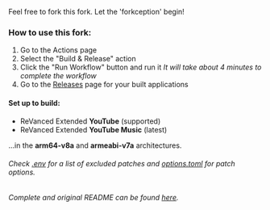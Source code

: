 Feel free to fork this fork.
Let the 'forkception' begin!
### How to use this fork:
1. Go to the Actions page
2. Select the "Build & Release" action
3. Click the "Run Workflow" button and run it
*It will take about 4 minutes to complete the workflow*
4. Go to the [Releases](https://github.com/Spacellary/docker-py-revanced-extended/releases) page for your built applications

#### Set up to build:
* ReVanced Extended **YouTube** (supported)
* ReVanced Extended **YouTube Music** (latest)

...in the **arm64-v8a** and **armeabi-v7a** architectures.

###### Check [.env](https://github.com/Spacellary/docker-py-revanced/blob/main/.env) for a list of excluded patches and [options.toml](https://github.com/Spacellary/docker-py-revanced/blob/main/apks/options.toml) for patch options.
###### Complete and original README can be found [here](https://github.com/Spacellary/docker-py-revanced/blob/main/README-ORIGINAL.md).
